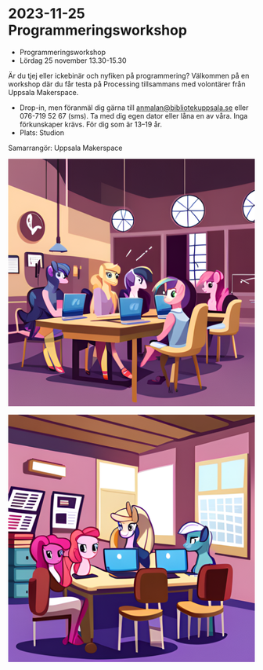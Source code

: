 # 2023-11-25 Programmeringsworkshop

- Programmeringsworkshop
- Lördag 25 november 13.30-15.30

Är du tjej eller ickebinär och nyfiken på programmering?
Välkommen på en workshop där du får testa på Processing
tillsammans med volontärer från Uppsala Makerspace.

- Drop-in, men föranmäl dig gärna till <anmalan@bibliotekuppsala.se>
  eller 076-719 52 67 (sms). Ta med dig egen dator eller låna en av våra.
  Inga förkunskaper krävs. För dig som är 13–19 år.
- Plats: Studion

Samarrangör: Uppsala Makerspace

![2023-11-25 Programmeringsworkshop](20231125_girls_only_workshop_1.png)

![2023-11-25 Programmeringsworkshop](20231125_girls_only_workshop_2.png)
